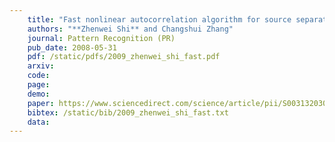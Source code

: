 ```yaml
---
    title: "Fast nonlinear autocorrelation algorithm for source separation"
    authors: "**Zhenwei Shi** and Changshui Zhang"
    journal: Pattern Recognition (PR)
    pub_date: 2008-05-31
    pdf: /static/pdfs/2009_zhenwei_shi_fast.pdf
    arxiv: 
    code: 
    page: 
    demo: 
    paper: https://www.sciencedirect.com/science/article/pii/S0031320308005268
    bibtex: /static/bib/2009_zhenwei_shi_fast.txt
    data:
---
```

